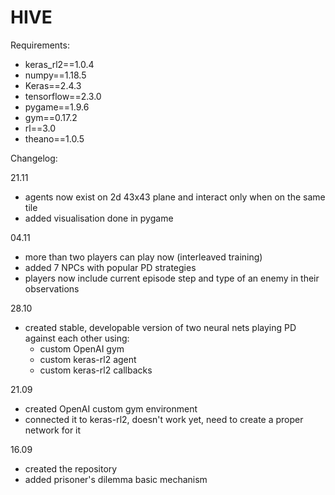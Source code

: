 # HIVE
Requirements:
- keras_rl2==1.0.4
- numpy==1.18.5
- Keras==2.4.3
- tensorflow==2.3.0
- pygame==1.9.6
- gym==0.17.2
- rl==3.0
- theano==1.0.5

Changelog:

21.11
- agents now exist on 2d 43x43 plane and interact only when on the same tile
- added visualisation done in pygame

04.11
- more than two players can play now (interleaved training)
- added 7 NPCs with popular PD strategies
- players now include current episode step and type of an enemy in their observations

28.10
- created stable, developable version of two neural nets playing PD against each other using:
  - custom OpenAI gym
  - custom keras-rl2 agent
  - custom keras-rl2 callbacks

21.09
- created OpenAI custom gym environment
- connected it to keras-rl2, doesn't work yet, need to create a proper network for it

16.09
- created the repository
- added prisoner's dilemma basic mechanism

